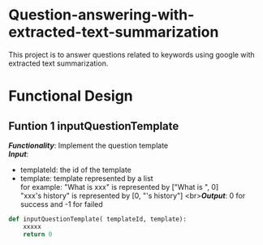 # Question-answering-with-extracted-text-summarization
This project is to answer questions related to keywords using google with extracted text summarization.

# Functional Design
## Funtion 1 inputQuestionTemplate
***Functionality***: Implement the question template  
***Input***:
* templateId: the id of the template
* template: template represented by a list  
  for example: "What is xxx" is represented by ["What is ", 0]  
  "xxx's history" is represented by [0, "'s history"]
\<br>***Output***: 0 for success and -1 for failed
```python
def inputQuestionTemplate( templateId, template):
    xxxxx
    return 0
```
